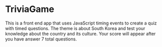 # TriviaGame
This is a front end app that uses JavaScript timing events to create a quiz with timed questions. 
The theme is about South Korea and test your knowledge about the country and its culture. 
Your score will appear after you have answer 7 total questions. 

